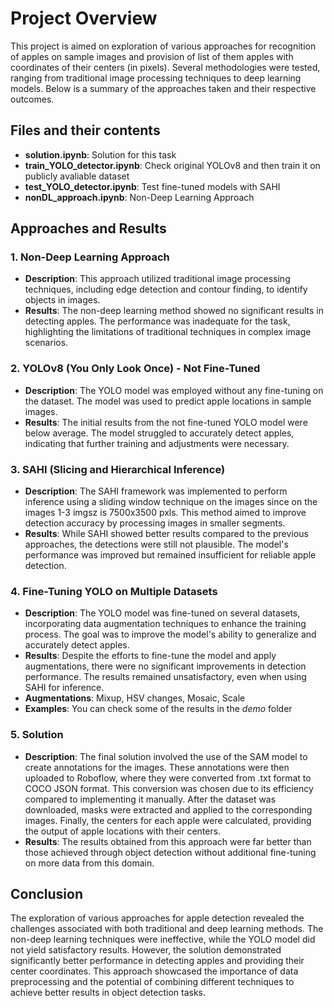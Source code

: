 # Project Overview

This project is aimed on exploration of various approaches for recognition of apples on sample images and provision of list of them apples with coordinates of their centers (in pixels). Several methodologies were tested, ranging from traditional image processing techniques to deep learning models. Below is a summary of the approaches taken and their respective outcomes.

## Files and their contents

- **solution.ipynb**: Solution for this task
- **train_YOLO_detector.ipynb**:  Check original YOLOv8 and then train it on publicly avaliable dataset
- **test_YOLO_detector.ipynb**: Test fine-tuned models with SAHI
- **nonDL_approach.ipynb**: Non-Deep Learning Approach

## Approaches and Results

### 1. Non-Deep Learning Approach
- **Description**: This approach utilized traditional image processing techniques, including edge detection and contour finding, to identify objects in images.
- **Results**: The non-deep learning method showed no significant results in detecting apples. The performance was inadequate for the task, highlighting the limitations of traditional techniques in complex image scenarios.

### 2. YOLOv8 (You Only Look Once) - Not Fine-Tuned
- **Description**: The YOLO model was employed without any fine-tuning on the dataset. The model was used to predict apple locations in sample images.
- **Results**: The initial results from the not fine-tuned YOLO model were below average. The model struggled to accurately detect apples, indicating that further training and adjustments were necessary.

### 3. SAHI (Slicing and Hierarchical Inference)
- **Description**: The SAHI framework was implemented to perform inference using a sliding window technique on the images since on the images 1-3 imgsz is 7500x3500 pxls. This method aimed to improve detection accuracy by processing images in smaller segments.
- **Results**: While SAHI showed better results compared to the previous approaches, the detections were still not plausible. The model's performance was improved but remained insufficient for reliable apple detection.

### 4. Fine-Tuning YOLO on Multiple Datasets
- **Description**: The YOLO model was fine-tuned on several datasets, incorporating data augmentation techniques to enhance the training process. The goal was to improve the model's ability to generalize and accurately detect apples.
- **Results**: Despite the efforts to fine-tune the model and apply augmentations, there were no significant improvements in detection performance. The results remained unsatisfactory, even when using SAHI for inference.
- **Augmentations**: Mixup, HSV changes, Mosaic, Scale
- **Examples**: You can check some of the results in the *demo* folder

### 5. Solution
- **Description**: The final solution involved the use of the SAM model to create annotations for the images. These annotations were then uploaded to Roboflow, where they were converted from .txt format to COCO JSON format. This conversion was chosen due to its efficiency compared to implementing it manually. After the dataset was downloaded, masks were extracted and applied to the corresponding images. Finally, the centers for each apple were calculated, providing the output of apple locations with their centers. 
- **Results**: The results obtained from this approach were far better than those achieved through object detection without additional fine-tuning on more data from this domain.

## Conclusion
The exploration of various approaches for apple detection revealed the challenges associated with both traditional and deep learning methods. The non-deep learning techniques were ineffective, while the YOLO model did not yield satisfactory results. However, the solution demonstrated significantly better performance in detecting apples and providing their center coordinates. This approach showcased the importance of data preprocessing and the potential of combining different techniques to achieve better results in object detection tasks.
